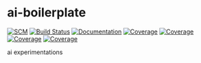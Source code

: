 # ai-boilerplate

[![SCM](https://nahidakbar.github.io/node-ai-boilerplate-nahid/coverage/public.svg)](https://github.com/nahidakbar/node-ai-boilerplate-nahid)
[![Build Status](https://travis-ci.org/nahidakbar/node-ai-boilerplate-nahid.svg?branch=master)](https://travis-ci.org/nahidakbar/node-ai-boilerplate-nahid)
[![Documentation](https://nahidakbar.github.io/node-ai-boilerplate-nahid/badge.svg)](https://nahidakbar.github.io/node-ai-boilerplate-nahid/)
[![Coverage](https://nahidakbar.github.io/node-ai-boilerplate-nahid/coverage/lines.svg)](https://nahidakbar.github.io/node-ai-boilerplate-nahid/coverage/)
[![Coverage](https://nahidakbar.github.io/node-ai-boilerplate-nahid/coverage/functions.svg)](https://nahidakbar.github.io/node-ai-boilerplate-nahid/coverage/)
[![Coverage](https://nahidakbar.github.io/node-ai-boilerplate-nahid/coverage/branches.svg)](https://nahidakbar.github.io/node-ai-boilerplate-nahid/coverage/)
[![Coverage](https://nahidakbar.github.io/node-ai-boilerplate-nahid/coverage/statements.svg)](https://nahidakbar.github.io/node-ai-boilerplate-nahid/coverage/)

ai experimentations

